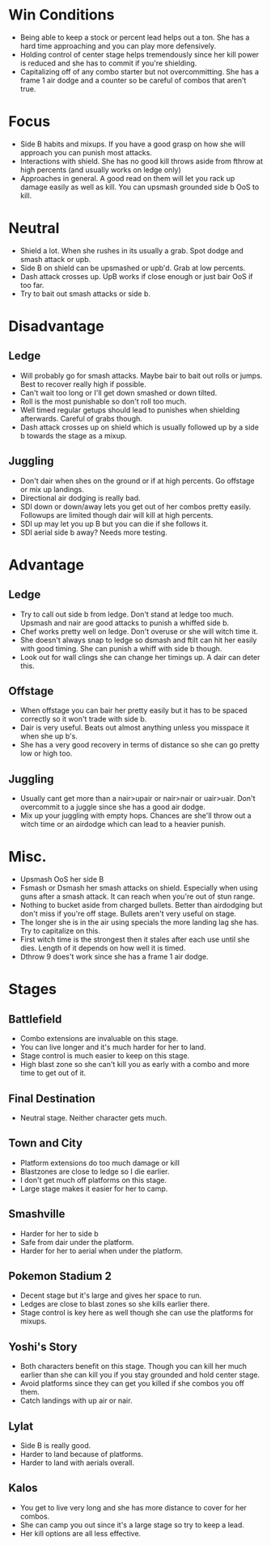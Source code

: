 # Win Conditions
- Being able to keep a stock or percent lead helps out a ton. She has a hard time approaching and you can play more defensively.
- Holding control of center stage helps tremendously since her kill power is reduced and she has to commit if you're shielding.
- Capitalizing off of any combo starter but not overcommitting. She has a frame 1 air dodge and a counter so be careful of combos that aren't true.

# Focus
- Side B habits and mixups. If you have a good grasp on how she will approach you can punish most attacks.
- Interactions with shield. She has no good kill throws aside from fthrow at high percents (and usually works on ledge only)
- Approaches in general. A good read on them will let you rack up damage easily as well as kill. You can upsmash grounded side b OoS to kill. 

# Neutral
- Shield a lot. When she rushes in its usually a grab. Spot dodge and smash attack or upb. 
- Side B on shield can be upsmashed or upb'd. Grab at low percents.
- Dash attack crosses up. UpB works if close enough or just bair OoS if too far.
- Try to bait out smash attacks or side b. 

# Disadvantage

## Ledge
- Will probably go for smash attacks. Maybe bair to bait out rolls or jumps. Best to recover really high if possible.
- Can't wait too long or I'll get down smashed or down tilted.
- Roll is the most punishable so don't roll too much. 
- Well timed regular getups should lead to punishes when shielding afterwards. Careful of grabs though.
- Dash attack crosses up on shield which is usually followed up by a side b towards the stage as a mixup.

## Juggling
- Don't dair when shes on the ground or if at high percents. Go offstage or mix up landings. 
- Directional air dodging is really bad. 
- SDI down or down/away lets you get out of her combos pretty easily. Followups are limited though dair will kill at high percents.
- SDI up may let you up B but you can die if she follows it. 
- SDI aerial side b away? Needs more testing.

# Advantage

## Ledge
- Try to call out side b from ledge. Don't stand at ledge too much. Upsmash and nair are good attacks to punish a whiffed side b.
- Chef works pretty well on ledge. Don't overuse or she will witch time it. 
- She doesn't always snap to ledge so dsmash and ftilt can hit her easily with good timing. She can punish a whiff with side b though.
- Look out for wall clings she can change her timings up. A dair can deter this. 

## Offstage
- When offstage you can bair her pretty easily but it has to be spaced correctly so it won't trade with side b. 
- Dair is very useful. Beats out almost anything unless you misspace it when she up b's. 
- She has a very good recovery in terms of distance so she can go pretty low or high too. 

## Juggling
- Usually cant get more than a nair>upair or nair>nair or uair>uair. Don't overcommit to a juggle since she has a good air dodge. 
- Mix up your juggling with empty hops. Chances are she'll throw out a witch time or an airdodge which can lead to a heavier punish. 

# Misc.
- Upsmash OoS her side B
- Fsmash or Dsmash her smash attacks on shield. Especially when using guns after a smash attack. It can reach when you're out of stun range. 
- Nothing to bucket aside from charged bullets. Better than airdodging but don't miss if you're off stage. Bullets aren't very useful on stage.
- The longer she is in the air using specials the more landing lag she has. Try to capitalize on this.
- First witch time is the strongest then it stales after each use until she dies. Length of it depends on how well it is timed. 
- Dthrow 9 does't work since she has a frame 1 air dodge.

# Stages

## Battlefield
- Combo extensions are invaluable on this stage.
- You can live longer and it's much harder for her to land. 
- Stage control is much easier to keep on this stage. 
- High blast zone so she can't kill you as early with a combo and more time to get out of it.

## Final Destination
- Neutral stage. Neither character gets much. 

## Town and City
- Platform extensions do too much damage or kill
- Blastzones are close to ledge so I die earlier. 
- I don't get much off platforms on this stage.
- Large stage makes it easier for her to camp.

## Smashville
- Harder for her to side b
- Safe from dair under the platform. 
- Harder for her to aerial when under the platform. 

## Pokemon Stadium 2
- Decent stage but it's large and gives her space to run. 
- Ledges are close to blast zones so she kills earlier there. 
- Stage control is key here as well though she can use the platforms for mixups.

## Yoshi's Story
- Both characters benefit on this stage. Though you can kill her much earlier than she can kill you if you stay grounded and hold center stage.
- Avoid platforms since they can get you killed if she combos you off them.
- Catch landings with up air or nair. 

## Lylat
- Side B is really good. 
- Harder to land because of platforms. 
- Harder to land with aerials overall. 

## Kalos
- You get to live very long and she has more distance to cover for her combos.
- She can camp you out since it's a large stage so try to keep a lead.
- Her kill options are all less effective.

